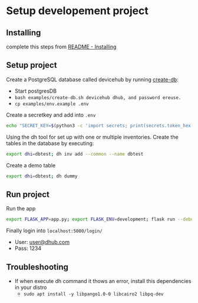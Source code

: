 # Setup developement project

## Installing

complete this steps from [README - Installing](README.md#installing)

## Setup project

Create a PostgreSQL database called devicehub by running [create-db](examples/create-db.sh):

- Start postgresDB
- `bash examples/create-db.sh devicehub dhub, and password ereuse.`
- `cp examples/env.example .env`

Create a secretkey and add into `.env`

```bash
echo "SECRET_KEY=$(python3 -c 'import secrets; print(secrets.token_hex())')" >> .env
```

Using the dh tool for set up with one or multiple inventories. Create the tables in the database by executing:

```bash
export dhi=dbtest; dh inv add --common --name dbtest
```

Create a demo table

```bash
export dhi=dbtest; dh dummy
```

## Run project

Run the app

```bash
export FLASK_APP=app.py; export FLASK_ENV=development; flask run --debugger
```

Finally login into `localhost:5000/login/`

- User: user@dhub.com
- Pass: 1234

## Troubleshooting

- If when execute dh command it thows an error, install this dependencies in your distro
  - `sudo apt install -y libpango1.0-0 libcairo2 libpq-dev`
